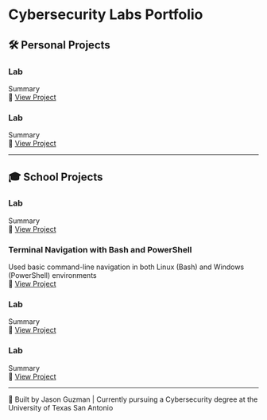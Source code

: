 # Cybersecurity Labs Portfolio

## 🛠️ Personal Projects
### Lab
Summary   
🔗 [View Project](#)

### Lab
Summary   
🔗 [View Project](#)

---

## 🎓 School Projects

### Lab
Summary   
🔗 [View Project](#)

### Terminal Navigation with Bash and PowerShell 
Used basic command-line navigation in both Linux (Bash) and Windows (PowerShell) environments  
🔗 [View Project](https://github.com/jsngzm/Terminal-Navigation)

### Lab
Summary   
🔗 [View Project](#)

### Lab
Summary   
🔗 [View Project](#)

---
👋 Built by Jason Guzman | Currently pursuing a Cybersecurity degree at the University of Texas San Antonio
